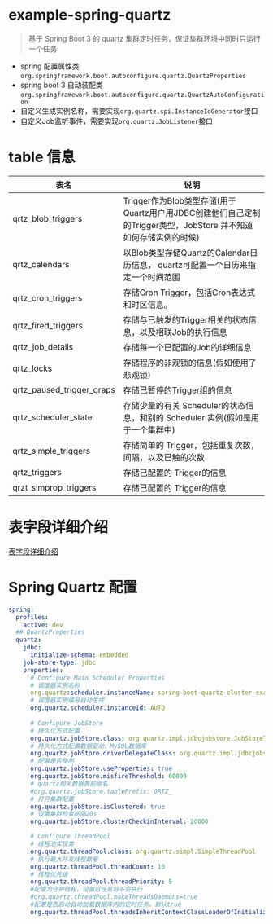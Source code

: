 # example-spring-quartz


> 基于 Spring Boot 3 的 quartz 集群定时任务，保证集群环境中同时只运行一个任务


- spring 配置属性类`org.springframework.boot.autoconfigure.quartz.QuartzProperties`
- spring boot 3 自动装配类`org.springframework.boot.autoconfigure.quartz.QuartzAutoConfiguration`
- 自定义生成实例名称，需要实现`org.quartz.spi.InstanceIdGenerator`接口
- 自定义Job监听事件，需要实现`org.quartz.JobListener`接口

# table 信息


| 表名                      | 说明                                                         |
| ------------------------- | ------------------------------------------------------------ |
| qrtz_blob_triggers        | Trigger作为Blob类型存储(用于Quartz用户用JDBC创建他们自己定制的Trigger类型，JobStore 并不知道如何存储实例的时候) |
| qrtz_calendars            | 以Blob类型存储Quartz的Calendar日历信息， quartz可配置一个日历来指定一个时间范围 |
| qrtz_cron_triggers        | 存储Cron Trigger，包括Cron表达式和时区信息。                 |
| qrtz_fired_triggers       | 存储与已触发的Trigger相关的状态信息，以及相联Job的执行信息   |
| qrtz_job_details          | 存储每一个已配置的Job的详细信息                              |
| qrtz_locks                | 存储程序的非观锁的信息(假如使用了悲观锁)                     |
| qrtz_paused_trigger_graps | 存储已暂停的Trigger组的信息                                  |
| qrtz_scheduler_state      | 存储少量的有关 Scheduler的状态信息，和别的 Scheduler 实例(假如是用于一个集群中) |
| qrtz_simple_triggers      | 存储简单的 Trigger，包括重复次数，间隔，以及已触的次数       |
| qrtz_triggers             | 存储已配置的 Trigger的信息                                   |
| qrzt_simprop_triggers     | 存储已配置的 Trigger的信息                                   |

# 表字段详细介绍

[表字段详细介绍](http://www.ibloger.net/article/2650.html)


# Spring Quartz 配置


```yaml
spring:
  profiles:
    active: dev
  ## QuartzProperties
  quartz:
    jdbc:
      initialize-schema: embedded
    job-store-type: jdbc
    properties:
      # Configure Main Scheduler Properties
      # 调度器实例名称
      org.quartz:scheduler.instanceName: spring-boot-quartz-cluster-example
      # 调度器实例编号自动生成
      org.quartz.scheduler.instanceId: AUTO
      
      # Configure JobStore
      # 持久化方式配置
      org.quartz.jobStore.class: org.quartz.impl.jdbcjobstore.JobStoreTX
      # 持久化方式配置数据驱动，MySQL数据库
      org.quartz.jobStore.driverDelegateClass: org.quartz.impl.jdbcjobstore.StdJDBCDelegate
      # 配置是否使用
      org.quartz.jobStore.useProperties: true
      org.quartz.jobStore.misfireThreshold: 60000
      # quartz相关数据表前缀名
      #org.quartz.jobStore.tablePrefix: QRTZ_
      # 打开集群配置
      org.quartz.jobStore.isClustered: true
      # 设置集群检查间隔20s
      org.quartz.jobStore.clusterCheckinInterval: 20000

      # Configure ThreadPool
      # 线程池实现类
      org.quartz.threadPool.class: org.quartz.simpl.SimpleThreadPool
      # 执行最大并发线程数量
      org.quartz.threadPool.threadCount: 10
      # 线程优先级
      org.quartz.threadPool.threadPriority: 5
      #配置为守护线程，设置后任务将不会执行
      #org.quartz.threadPool.makeThreadsDaemons=true
      #配置是否启动自动加载数据库内的定时任务，默认true
      org.quartz.threadPool.threadsInheritContextClassLoaderOfInitializingThread: true
```





